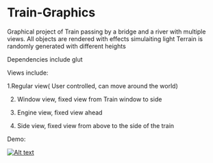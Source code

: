 # Train-Graphics
Graphical project of Train passing by a bridge and a river with multiple views.
All objects are rendered with effects simulaiting light
Terrain is randomly generated with different heights

Dependencies include glut

Views include:

1.Regular view( User controlled, can move around the world)

2. Window view, fixed view from Train window to side
 
3. Engine view, fixed view ahead

4. Side view, fixed view from above to the side of the train

Demo: 

[![Alt text](https://img.youtube.com/vi/https://youtu.be/bdV5wjRKdzA/0.jpg)](https://www.youtube.com/watch?v=https://youtu.be/bdV5wjRKdzA)
